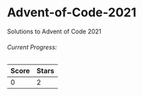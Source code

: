 # Advent-of-Code-2021
Solutions to Advent of Code 2021

###### Current Progress:
| Score | Stars |
|-------|-------|
| 0     | 2     |

